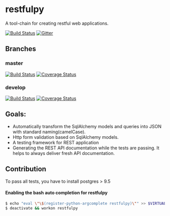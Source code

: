 # restfulpy
A tool-chain for creating restful web applications.

[![Build Status](http://img.shields.io/pypi/v/restfulpy.svg)](https://pypi.python.org/pypi/restfulpy)
[![Gitter](https://img.shields.io/gitter/room/Carrene/restfulpy.svg)](https://gitter.im/Carrene/restfulpy)
     
## Branches

### master

[![Build Status](https://travis-ci.org/Carrene/restfulpy.svg?branch=master)](https://travis-ci.org/Carrene/restfulpy)
[![Coverage Status](https://coveralls.io/repos/github/Carrene/restfulpy/badge.svg?branch=master)](https://coveralls.io/github/Carrene/restfulpy?branch=master)

### develop

[![Build Status](https://travis-ci.org/Carrene/restfulpy.svg?branch=develop)](https://travis-ci.org/Carrene/restfulpy)
[![Coverage Status](https://coveralls.io/repos/github/Carrene/restfulpy/badge.svg?branch=develop)](https://coveralls.io/github/Carrene/restfulpy?branch=develop)



## Goals:
 
- Automatically transform the SqlAlchemy models and queries into JSON with standard 
naming(camelCase).
- Http form validation based on SqlAlchemy models.
- A testing framework for REST application
- Generating the REST API documentation while the tests are passing. It helps to 
always deliver fresh API documentation.


## Contribution

To pass all tests, you have to install postgres > 9.5



#### Enabling the bash auto completion for restfulpy

```bash
$ echo "eval \"\$(register-python-argcomplete restfulpy)\"" >> $VIRTUAL_ENV/bin/postactivate
$ deactivate && workon restfulpy
```
